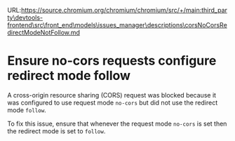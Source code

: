 URL:https://source.chromium.org/chromium/chromium/src/+/main:third_party\devtools-frontend\src\front_end\models\issues_manager\descriptions\corsNoCorsRedirectModeNotFollow.md
# Ensure no-cors requests configure redirect mode follow

A cross-origin resource sharing (CORS) request was blocked because it was configured to use request mode `no-cors` but did not use the redirect mode `follow`.

To fix this issue, ensure that whenever the request mode `no-cors` is set then the redirect mode is set to `follow`.
